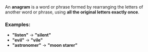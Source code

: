 An **anagram** is a word or phrase formed by rearranging the letters of another word or phrase, using **all the original letters exactly once**.

### Examples:

* **"listen"** → **"silent"**
* **"evil"** → **"vile"**
* **"astronomer"** → **"moon starer"**


